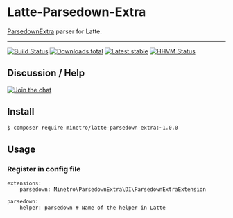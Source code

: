 # Latte-Parsedown-Extra

[ParsedownExtra](https://github.com/erusev/parsedown-extra) parser for Latte.

-----

[![Build Status](https://img.shields.io/travis/minetro/latte-parsedown-extra.svg?style=flat-square)](https://travis-ci.org/minetro/latte-parsedown-extra)
[![Downloads total](https://img.shields.io/packagist/dt/minetro/latte-parsedown-extra.svg?style=flat-square)](https://packagist.org/packages/minetro/latte-parsedown-extra)
[![Latest stable](https://img.shields.io/packagist/v/minetro/latte-parsedown-extra.svg?style=flat-square)](https://packagist.org/packages/minetro/latte-parsedown-extra)
[![HHVM Status](https://img.shields.io/hhvm/minetro/latte-parsedown-extra.svg?style=flat-square)](http://hhvm.h4cc.de/package/minetro/latte-parsedown-extra)

## Discussion / Help

[![Join the chat](https://img.shields.io/gitter/room/minetro/nette.svg?style=flat-square)](https://gitter.im/minetro/nette?utm_source=badge&utm_medium=badge&utm_campaign=pr-badge&utm_content=badge)

## Install

```sh
$ composer require minetro/latte-parsedown-extra:~1.0.0
```

## Usage

### Register in config file 

```neon
extensions:
    parsedown: Minetro\ParsedownExtra\DI\ParsedownExtraExtension

parsedown:
    helper: parsedown # Name of the helper in Latte
```
